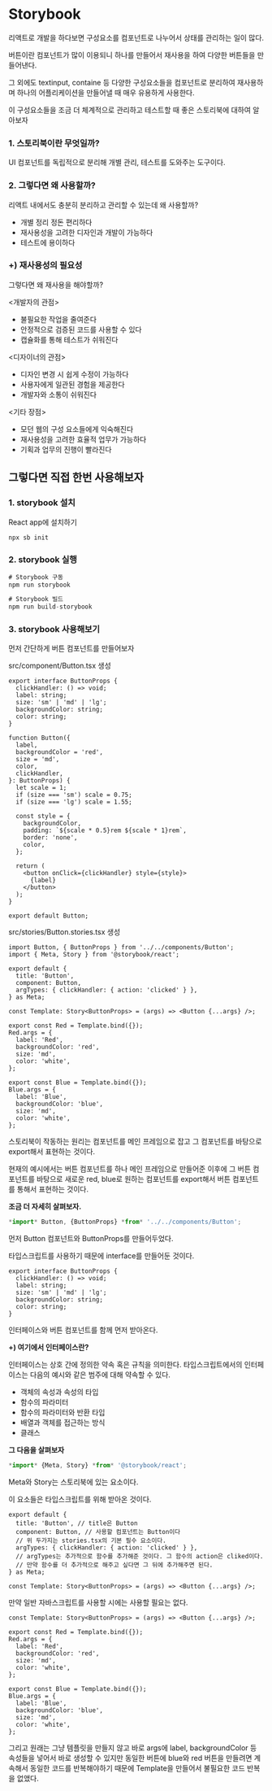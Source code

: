 # Storybook

리액트로 개발을 하다보면 구성요소를 컴포넌트로 나누어서 상태를 관리하는 일이 많다.

버튼이란 컴포넌트가 많이 이용되니 하나를 만들어서 재사용을 하여 다양한 버튼들을 만들어낸다.

그 외에도 textinput, containe 등 다양한 구성요소들을 컴포넌트로 분리하여 재사용하며 하나의 어플리케이션을 만들어낼 때 매우 유용하게 사용한다.

이 구성요소들을 조금 더 체계적으로 관리하고 테스트할 때 좋은 스토리북에 대하여 알아보자

### 1. 스토리북이란 무엇일까?

UI 컴포넌트를 독립적으로 분리해 개별 관리, 테스트를 도와주는 도구이다.

### 2. 그렇다면 왜 사용할까?

리액트 내에서도 충분히 분리하고 관리할 수 있는데 왜 사용할까?

- 개별 정리 정돈 편리하다
- 재사용성을 고려한 디자인과 개발이 가능하다
- 테스트에 용이하다

### +) 재사용성의 필요성

그렇다면 왜 재사용을 해야할까?

<개발자의 관점>

- 불필요한 작업을 줄여준다
- 안정적으로 검증된 코드를 사용할 수 있다
- 캡슐화를 통해 테스트가 쉬워진다

<디자이너의 관점>

- 디자인 변경 시 쉽게 수정이 가능하다
- 사용자에게 일관된 경험을 제공한다
- 개발자와 소통이 쉬워진다

<기타 장점>

- 모던 웹의 구성 요소들에게 익숙해진다
- 재사용성을 고려한 효율적 업무가 가능하다
- 기획과 업무의 진행이 빨라진다

## 그렇다면 직접 한번 사용해보자

### 1. storybook 설치

React app에 설치하기

```jsx
npx sb init
```

### 2. storybook 실행

```jsx
# Storybook 구동
npm run storybook

# Storybook 빌드
npm run build-storybook
```

### 3. storybook 사용해보기

먼저 간단하게 버튼 컴포넌트를 만들어보자

src/component/Button.tsx 생성

```tsx
export interface ButtonProps {
  clickHandler: () => void;
  label: string;
  size: 'sm' | 'md' | 'lg';
  backgroundColor: string;
  color: string;
}

function Button({
  label,
  backgroundColor = 'red',
  size = 'md',
  color,
  clickHandler,
}: ButtonProps) {
  let scale = 1;
  if (size === 'sm') scale = 0.75;
  if (size === 'lg') scale = 1.55;

  const style = {
    backgroundColor,
    padding: `${scale * 0.5}rem ${scale * 1}rem`,
    border: 'none',
    color,
  };

  return (
    <button onClick={clickHandler} style={style}>
      {label}
    </button>
  );
}

export default Button;
```

src/stories/Button.stories.tsx 생성

```tsx
import Button, { ButtonProps } from '../../components/Button';
import { Meta, Story } from '@storybook/react';

export default {
  title: 'Button',
  component: Button,
  argTypes: { clickHandler: { action: 'clicked' } },
} as Meta;

const Template: Story<ButtonProps> = (args) => <Button {...args} />;

export const Red = Template.bind({});
Red.args = {
  label: 'Red',
  backgroundColor: 'red',
  size: 'md',
  color: 'white',
};

export const Blue = Template.bind({});
Blue.args = {
  label: 'Blue',
  backgroundColor: 'blue',
  size: 'md',
  color: 'white',
};
```

스토리북이 작동하는 원리는 컴포넌트를 메인 프레임으로 잡고 그 컴포넌트를 바탕으로 export해서 표현하는 것이다.

현재의 예시에서는 버튼 컴포넌트를 하나 메인 프레임으로 만들어준 이후에 그 버튼 컴포넌트를 바탕으로 새로운 red, blue로 원하는 컴포넌트를 export해서 버튼 컴포넌트를 통해서 표현하는 것이다.

**조금 더 자세히 살펴보자.**

```jsx
*import* Button, {ButtonProps} *from* '../../components/Button';
```

먼저 Button 컴포넌트와 ButtonProps를 만들어두었다.

타입스크립트를 사용하기 때문에 interface를 만들어둔 것이다.

```tsx
export interface ButtonProps {
  clickHandler: () => void;
  label: string;
  size: 'sm' | 'md' | 'lg';
  backgroundColor: string;
  color: string;
}
```

인터페이스와 버튼 컴포넌트를 함께 먼저 받아온다.

**+) 여기에서 인터페이스란?**

인터페이스는 상호 간에 정의한 약속 혹은 규칙을 의미한다. 타입스크립트에서의 인터페이스는 다음의 예시와 같은 범주에 대해 약속할 수 있다.

- 객체의 속성과 속성의 타입
- 함수의 파라미터
- 함수의 파라미터와 반환 타입
- 배열과 객체를 접근하는 방식
- 클래스

**그 다음을 살펴보자**

```jsx
*import* {Meta, Story} *from* '@storybook/react';
```

Meta와 Story는 스토리북에 있는 요소이다.

이 요소들은 타입스크립트를 위해 받아온 것이다.

```tsx
export default {
  title: 'Button', // title은 Button
  component: Button, // 사용할 컴포넌트는 Button이다
  // 위 두가지는 stories.tsx의 기본 필수 요소이다.
  argTypes: { clickHandler: { action: 'clicked' } },
  // argTypes는 추가적으로 함수를 추가해준 것이다. 그 함수의 action은 cliked이다.
  // 만약 함수를 더 추가적으로 해주고 싶다면 그 뒤에 추가해주면 된다.
} as Meta;

const Template: Story<ButtonProps> = (args) => <Button {...args} />;
```

만약 일반 자바스크립트를 사용할 시에는 사용할 필요는 없다.

```tsx
const Template: Story<ButtonProps> = (args) => <Button {...args} />;

export const Red = Template.bind({});
Red.args = {
  label: 'Red',
  backgroundColor: 'red',
  size: 'md',
  color: 'white',
};

export const Blue = Template.bind({});
Blue.args = {
  label: 'Blue',
  backgroundColor: 'blue',
  size: 'md',
  color: 'white',
};
```

그리고 원래는 그냥 템플릿을 만들지 않고 바로 args에 label, backgroundColor 등 속성들을 넣어서 바로 생성할 수 있지만 동일한 버튼에 blue와 red 버튼을 만들려면 계속해서 동일한 코드를 반복해야하기 때문에 Template을 만들어서 불필요한 코드 반복을 없앴다.
